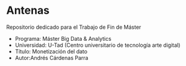 # Antenas

Repositorio dedicado para el Trabajo  de Fin de Máster  
- Programa: Máster Big Data & Analytics  
- Universidad: U-Tad (Centro universitario de tecnología  arte digital)  
- Título: Monetización del dato  
- Autor:Andrés Cárdenas Parra
